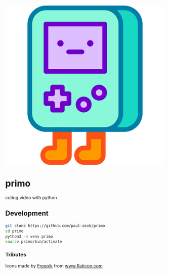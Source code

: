 ![primo](/images/video-game.png)
# primo
cuting video with python


## Development
```bash
git clone https://github.com/paul-asvb/primo
cd primo
python3 -m venv primo
source primo/bin/activate
```

### Tributes

Icons made by <a href="https://www.flaticon.com/authors/freepik" title="Freepik">Freepik</a> from <a href="https://www.flaticon.com/" title="Flaticon"> www.flaticon.com</a>